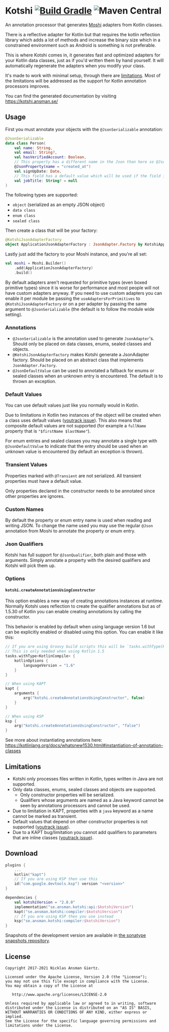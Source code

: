Kotshi [![Build Gradle](https://github.com/ansman/kotshi/actions/workflows/gradle.yml/badge.svg)](https://github.com/ansman/kotshi/actions/workflows/gradle.yml) ![Maven Central](https://img.shields.io/maven-central/v/se.ansman.kotshi/api)
===

An annotation processor that generates [Moshi](https://github.com/square/moshi) adapters from Kotlin classes.

There is a reflective adapter for Kotlin but that requires the kotlin reflection library which adds a lot of methods and
increase the binary size which in a constrained environment such as Android is something is not preferable.

This is where Kotshi comes in, it generates fast and optimized adapters for your Kotlin data classes, just as if you'd
written them by hand yourself. It will automatically regenerate the adapters when you modify your class.

It's made to work with minimal setup, through there are [limitations](#limitations).
Most of the limitations will be addressed as the support for Kotlin annotation processors improves.

You can find the generated documentation by visiting https://kotshi.ansman.se/

Usage
---
First you must annotate your objects with the `@JsonSerializable` annotation:
```kotlin
@JsonSerializable
data class Person(
    val name: String,
    val email: String?,
    val hasVerifiedAccount: Boolean,
    // This property has a different name in the Json than here so @JsonProperty must be applied.
    @JsonProperty(name = "created_at")
    val signUpDate: Date,
    // This field has a default value which will be used if the field is missing.
    val jobTitle: String? = null
)
```

The following types are supported:
* `object` (serialized as an empty JSON object)
* `data class`
* `enum class`
* `sealed class`

Then create a class that will be your factory:
```kotlin
@KotshiJsonAdapterFactory
object ApplicationJsonAdapterFactory : JsonAdapter.Factory by KotshiApplicationJsonAdapterFactory
```

Lastly just add the factory to your Moshi instance, and you're all set:
```kotlin
val moshi = Moshi.Builder()
    .add(ApplicationJsonAdapterFactory)
    .build()
```

By default adapters aren't requested for primitive types (even boxed primitive
types) since it is worse for performance and most people will not have custom
adapters anyway.
If you need to use custom adapters you can enable it per module be passing the
`useAdaptersForPrimitives` to `@KotshiJsonAdapterFactory` or on a per adapter
by passing the same argument to `@JsonSerializable` (the default is to follow
the module wide setting).

### Annotations
* `@JsonSerializable` is the annotation used to generate `JsonAdapter`'s. Should only be placed on data classes, enums, sealed classes and objects.
* `@KotshiJsonAdapterFactory` makes Kotshi generate a JsonAdapter factory. Should be placed on an abstract class that implements `JsonAdapter.Factory`.
* `@JsonDefaultValue` can be used to annotated a fallback for enums or sealed classes when an unknown entry is encountered. The default is to thrown an exception.

### Default Values
You can use default values just like you normally would in Kotlin.

Due to limitations in Kotlin two instances of the object will be created when a class uses default values
([youtrack issue](https://youtrack.jetbrains.com/issue/KT-18695)). This also means that composite default values are not
supported (for example a `fullName` property that is `"$firstName $lastName"`).

For enum entries and sealed classes you may annotate a single type with `@JsonDefaultValue` to indicate that the entry
should be used when an unknown value is encountered (by default an exception is thrown).

### Transient Values
Properties marked with `@Transient` are not serialized. All transient properties must have a default value.

Only properties declared in the constructor needs to be annotated since other properties are ignores.

### Custom Names
By default the property or enum entry name is used when reading and writing JSON. To change the name used you may use
the regular `@Json` annotation from Moshi to annotate the property or enum entry.

### Json Qualifiers
Kotshi has full support for `@JsonQualifier`, both plain and those with arguments. Simply annotate a property with the
desired qualifiers and Kotshi will pick them up.

### Options

#### `kotshi.createAnnotationsUsingConstructor`
This option enables a new way of creating annotations instances at runtime. Normally Kotshi uses reflection to create
the qualifier annotations but as of 1.5.30 of Kotlin you can enable creating annotations by calling the constructor.

This behavior is enabled by default when using language version 1.6 but can be explicitly enabled or disabled using this
option. You can enable it like this:
```kotlin
// If you are using Groovy build scripts this will be `tasks.withType(KotlinCompile) {`
// This is only needed when using Kotlin 1.5
tasks.withType<KotlinCompile> {
    kotlinOptions {
        languageVersion = "1.6"
    }
}

// When using KAPT
kapt {
    arguments {
        arg("kotshi.createAnnotationsUsingConstructor", false)
    }
}

// When using KSP
ksp {
    arg("kotshi.createAnnotationsUsingConstructor", "false")
}
```

See more about instantiating annotations here: https://kotlinlang.org/docs/whatsnew1530.html#instantiation-of-annotation-classes

Limitations
---
* Kotshi only processes files written in Kotlin, types written in Java are not supported.
* Only data classes, enums, sealed classes and objects are supported.
  - Only constructor properties will be serialized.
  - Qualifiers whose arguments are named as a Java keyword cannot be seen by annotations processors and cannot be used.
* Due to limitation in KAPT, properties with a `java` keyword as a name cannot be marked as transient.
* Default values that depend on other constructor properties is not supported ([youtrack issue](https://youtrack.jetbrains.com/issue/KT-18695)).
* Due to a KAPT bug/limitation you cannot add qualifiers to parameters that are inline classes ([youtrack issue](https://youtrack.jetbrains.com/issue/KT-36352)).

Download
---

```kotlin
plugins {
    ...
    kotlin("kapt")
    // If you are using KSP then use this
    id("com.google.devtools.ksp") version "<version>"
}

dependencies {
    val kotshiVersion = "2.8.0"
    implementation("se.ansman.kotshi:api:$kotshiVersion")
    kapt("se.ansman.kotshi:compiler:$kotshiVersion")
    // If you are using KSP then you use instead
    ksp("se.ansman.kotshi:compiler:$kotshiVersion")
}
```
Snapshots of the development version are available in [the sonatype snapshots repository](https://oss.sonatype.org/#view-repositories;snapshots~browsestorage~se/ansman/kotshi/).

License
---
```text
Copyright 2017-2021 Nicklas Ansman Giertz.

Licensed under the Apache License, Version 2.0 (the "License");
you may not use this file except in compliance with the License.
You may obtain a copy of the License at

   http://www.apache.org/licenses/LICENSE-2.0

Unless required by applicable law or agreed to in writing, software
distributed under the License is distributed on an "AS IS" BASIS,
WITHOUT WARRANTIES OR CONDITIONS OF ANY KIND, either express or implied.
See the License for the specific language governing permissions and
limitations under the License.
```
